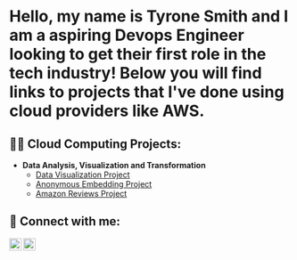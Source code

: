 <h1>Hello, my name is Tyrone Smith and I am a aspiring Devops Engineer looking to get their first role in the tech industry! Below you will find links to projects that I've done using cloud providers like AWS.

<h2>👨‍💻 Cloud Computing Projects:</h2>

- <b>Data Analysis, Visualization and Transformation</b>
  - [Data Visualization Project](https://youtu.be/LwlZDfvq-vI)
  -  [Anonymous Embedding Project](https://youtu.be/7mr5xVljPQM)
  - [Amazon Reviews Project](https://youtu.be/6jdzj9msUGI)




<h2> 🤳 Connect with me:</h2>

[<img align="left" alt="JoshMadakor | YouTube" width="22px" src="https://cdn.jsdelivr.net/npm/simple-icons@v3/icons/youtube.svg" />][youtube]
[<img align="left" alt="JoshMadakor | LinkedIn" width="22px" src="https://cdn.jsdelivr.net/npm/simple-icons@v3/icons/linkedin.svg" />][linkedin]


[youtube]: [https://www.youtube.com/TyroneSmith/](https://www.youtube.com/channel/UC0jFcIKqBR15CWFhONtSnXA)
[linkedin]: [https://linkedin.com/in/TyroneSmith/](https://www.linkedin.com/in/tyrone-smith-74b15a233/)



